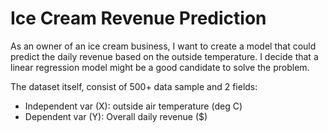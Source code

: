 # Ice Cream Revenue Prediction
As an owner of an ice cream business, I want to create a model that could predict the daily revenue based on the outside temperature. I decide that a linear regression model might be a good candidate to solve the problem.

The dataset itself, consist of 500+ data sample and 2 fields:
 - Independent var (X): outside air temperature (deg C)
 - Dependent var (Y): Overall daily revenue ($)
